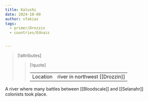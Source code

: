 ```yaml
---
title: Kalushi
date: 2024-10-09
author: sfakias
tags:
  - primer/Drozzin
  - countries/Ednais


---
```

> [!attributes]
> 
> > [!quote]
> >
> > | | |
> > | --- | --- |
> > | Location | river in northwest [[Drozzin]] |

A river where many battles between [[Bloodscale]] and [[Selanahr]] colonists took place.